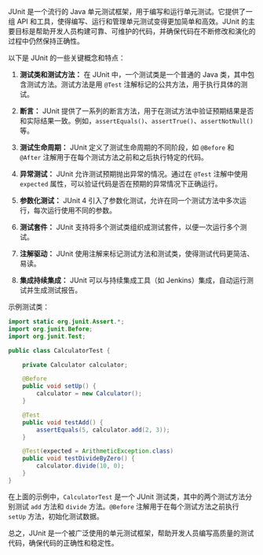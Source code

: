 JUnit 是一个流行的 Java 单元测试框架，用于编写和运行单元测试。它提供了一组 API 和工具，使得编写、运行和管理单元测试变得更加简单和高效。JUnit 的主要目标是帮助开发人员构建可靠、可维护的代码，并确保代码在不断修改和演化的过程中仍然保持正确性。

以下是 JUnit 的一些关键概念和特点：

1. **测试类和测试方法：** 在 JUnit 中，一个测试类是一个普通的 Java 类，其中包含测试方法。测试方法是用 `@Test` 注解标记的公共方法，用于执行具体的测试。

2. **断言：** JUnit 提供了一系列的断言方法，用于在测试方法中验证预期结果是否和实际结果一致。例如，`assertEquals()`、`assertTrue()`、`assertNotNull()` 等。

3. **测试生命周期：** JUnit 定义了测试生命周期的不同阶段，如 `@Before` 和 `@After` 注解用于在每个测试方法之前和之后执行特定的代码。

4. **异常测试：** JUnit 允许测试预期抛出异常的情况。通过在 `@Test` 注解中使用 `expected` 属性，可以验证代码是否在预期的异常情况下正确运行。

5. **参数化测试：** JUnit 4 引入了参数化测试，允许在同一个测试方法中多次运行，每次运行使用不同的参数。

6. **测试套件：** JUnit 支持将多个测试类组织成测试套件，以便一次运行多个测试。

7. **注解驱动：** JUnit 使用注解来标记测试方法和测试类，使得测试代码更简洁、易读。

8. **集成持续集成：** JUnit 可以与持续集成工具（如 Jenkins）集成，自动运行测试并生成测试报告。

示例测试类：

```java
import static org.junit.Assert.*;
import org.junit.Before;
import org.junit.Test;

public class CalculatorTest {

    private Calculator calculator;

    @Before
    public void setUp() {
        calculator = new Calculator();
    }

    @Test
    public void testAdd() {
        assertEquals(5, calculator.add(2, 3));
    }

    @Test(expected = ArithmeticException.class)
    public void testDivideByZero() {
        calculator.divide(10, 0);
    }
}
```

在上面的示例中，`CalculatorTest` 是一个 JUnit 测试类，其中的两个测试方法分别测试 `add` 方法和 `divide` 方法。`@Before` 注解用于在每个测试方法之前执行 `setUp` 方法，初始化测试数据。

总之，JUnit 是一个被广泛使用的单元测试框架，帮助开发人员编写高质量的测试代码，确保代码的正确性和稳定性。
